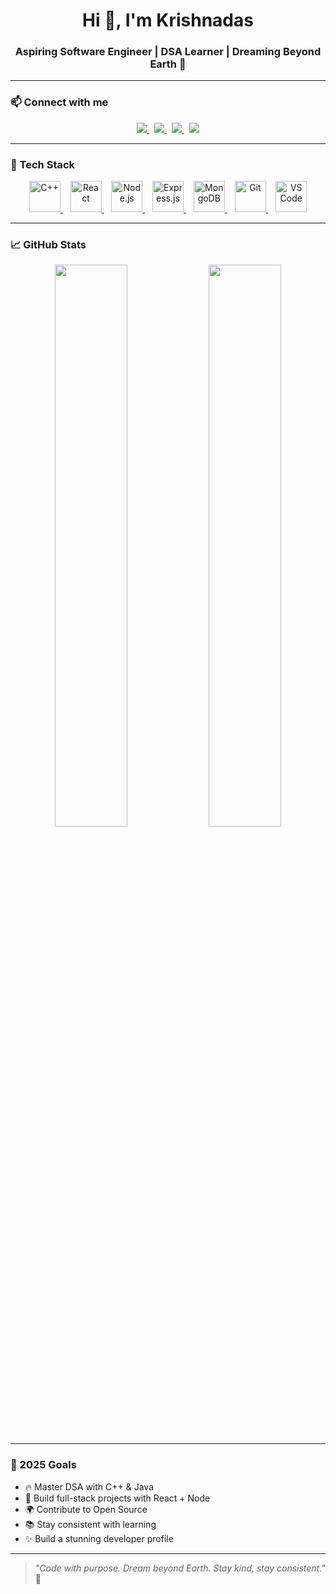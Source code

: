 <h1 align="center">Hi 👋, I'm Krishnadas</h1>
<h3 align="center">Aspiring Software Engineer | DSA Learner | Dreaming Beyond Earth 🌌</h3>

---

### 📫 Connect with me

<p align="center">
  <a href="https://www.linkedin.com/in/krishnadas-a3b0aa308/" target="_blank">
    <img src="https://img.shields.io/badge/LinkedIn-blue?logo=linkedin&logoColor=white" />
  </a>&nbsp;
  <a href="https://x.com/home" target="_blank">
    <img src="https://img.shields.io/badge/Twitter-1DA1F2?logo=twitter&logoColor=white" />
  </a>&nbsp;
  <a href="https://www.instagram.com/___krishna__das__36" target="_blank">
    <img src="https://img.shields.io/badge/Instagram-E4405F?logo=instagram&logoColor=white" />
  </a>&nbsp;
  <a href="https://t.me/YOUR_TELEGRAM" target="_blank">
    <img src="https://img.shields.io/badge/Telegram-0088cc?logo=telegram&logoColor=white" />
  </a>
</p>

---

### 🧰 Tech Stack

<p align="center">
  <a href="https://cplusplus.com/" target="_blank" rel="noopener noreferrer">
    <img src="https://cdn.jsdelivr.net/gh/devicons/devicon/icons/cplusplus/cplusplus-original.svg" alt="C++" width="50" height="50"/>
  </a>&nbsp;&nbsp;
  <a href="https://reactjs.org/" target="_blank" rel="noopener noreferrer">
    <img src="https://cdn.jsdelivr.net/gh/devicons/devicon/icons/react/react-original.svg" alt="React" width="50" height="50"/>
  </a>&nbsp;&nbsp;
  <a href="https://nodejs.org/" target="_blank" rel="noopener noreferrer">
    <img src="https://cdn.jsdelivr.net/gh/devicons/devicon/icons/nodejs/nodejs-original.svg" alt="Node.js" width="50" height="50"/>
  </a>&nbsp;&nbsp;
  <a href="https://expressjs.com/" target="_blank" rel="noopener noreferrer">
    <img src="https://cdn.jsdelivr.net/gh/devicons/devicon/icons/express/express-original.svg" alt="Express.js" width="50" height="50"/>
  </a>&nbsp;&nbsp;
  <a href="https://www.mongodb.com/" target="_blank" rel="noopener noreferrer">
    <img src="https://cdn.jsdelivr.net/gh/devicons/devicon/icons/mongodb/mongodb-original.svg" alt="MongoDB" width="50" height="50"/>
  </a>&nbsp;&nbsp;
  <a href="https://git-scm.com/" target="_blank" rel="noopener noreferrer">
    <img src="https://cdn.jsdelivr.net/gh/devicons/devicon/icons/git/git-original.svg" alt="Git" width="50" height="50"/>
  </a>&nbsp;&nbsp;
  <a href="https://code.visualstudio.com/" target="_blank" rel="noopener noreferrer">
    <img src="https://cdn.jsdelivr.net/gh/devicons/devicon/icons/vscode/vscode-original.svg" alt="VS Code" width="50" height="50"/>
  </a>
</p>

---

### 📈 GitHub Stats

<p align="center">
  <img src="https://github-readme-stats.vercel.app/api?username=Krishnadas783&show_icons=true&theme=tokyonight" width="48%" />
  <img src="https://github-readme-streak-stats.herokuapp.com?user=Krishnadas783&theme=tokyonight" width="48%" />
</p>

---

### 🎯 2025 Goals

- 🔥 Master DSA with C++ & Java  
- 🚀 Build full-stack projects with React + Node  
- 🌍 Contribute to Open Source  
- 📚 Stay consistent with learning  
- ✨ Build a stunning developer profile

---

> *"Code with purpose. Dream beyond Earth. Stay kind, stay consistent."* 💙
